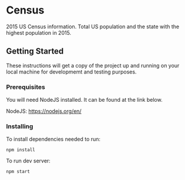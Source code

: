 # Census

2015 US Census information. Total US population and the state with the highest
population in 2015.

## Getting Started

These instructions will get a copy of the project up and running on your local
machine for developmemt and testing purposes.

### Prerequisites

You will need NodeJS installed. It can be found at the link below.

NodeJS:
https://nodejs.org/en/

### Installing

To install dependencies needed to run:

``
npm install
``

To run dev server:

``
npm start
``

